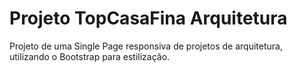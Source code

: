# Projeto TopCasaFina Arquitetura

Projeto de uma Single Page responsiva de projetos de arquitetura, utilizando o Bootstrap para estilização.